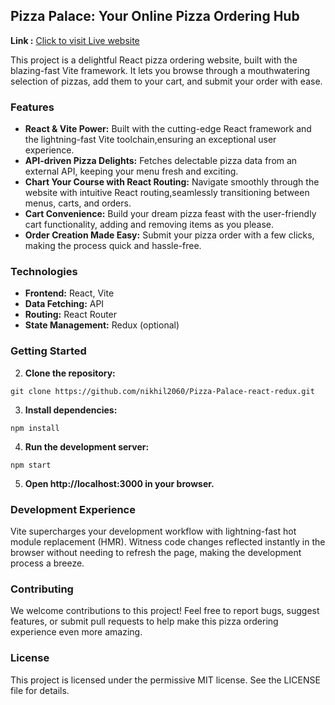 
## Pizza Palace: Your Online Pizza Ordering Hub

**Link :** [Click to visit Live website](https://pizza-palace-by-nikhil.netlify.app)

This project is a delightful React pizza ordering website, built with the blazing-fast Vite framework. It lets you browse through a mouthwatering selection of pizzas, add them to your cart, and submit your order with ease.

### Features

-   **React & Vite Power:** Built with the cutting-edge React framework and the lightning-fast Vite toolchain,ensuring an exceptional user experience.
-   **API-driven Pizza Delights:** Fetches delectable pizza data from an external API, keeping your menu fresh and exciting.
-   **Chart Your Course with React Routing:** Navigate smoothly through the website with intuitive React routing,seamlessly transitioning between menus, carts, and orders.
-   **Cart Convenience:** Build your dream pizza feast with the user-friendly cart functionality, adding and removing items as you please.
-   **Order Creation Made Easy:** Submit your pizza order with a few clicks, making the process quick and hassle-free.

### Technologies

-   **Frontend:** React, Vite
-   **Data Fetching:** API
-   **Routing:** React Router
-   **State Management:** Redux (optional)

### Getting Started

2.  **Clone the repository:**

```
git clone https://github.com/nikhil2060/Pizza-Palace-react-redux.git

```

3.  **Install dependencies:**

```
npm install

```

4.  **Run the development server:**

```
npm start

```

5.  **Open http://localhost:3000 in your browser.**


### Development Experience

Vite supercharges your development workflow with lightning-fast hot module replacement (HMR). Witness code changes reflected instantly in the browser without needing to refresh the page, making the development process a breeze.

### Contributing

We welcome contributions to this project! Feel free to report bugs, suggest features, or submit pull requests to help make this pizza ordering experience even more amazing.

### License

This project is licensed under the permissive MIT license. See the LICENSE file for details.
